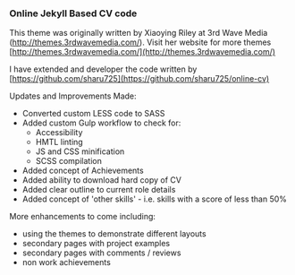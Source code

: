 ### Online Jekyll Based CV code

This theme was originally written by Xiaoying Riley at 3rd Wave Media (http://themes.3rdwavemedia.com/). 
Visit her website for more themes [http://themes.3rdwavemedia.com/](http://themes.3rdwavemedia.com/)

I have extended and developer the code written by [https://github.com/sharu725](https://github.com/sharu725/online-cv)

Updates and Improvements Made:

* Converted custom LESS code to SASS
* Added custom Gulp workflow to check for:
    * Accessibility
    * HMTL linting
    * JS and CSS minification
    * SCSS compilation
* Added concept of Achievements
* Added ability to download hard copy of CV
* Added clear outline to current role details
* Added concept of 'other skills' - i.e. skills with a score of less than 50%


More enhancements to come including:
* using the themes to demonstrate different layouts
* secondary pages with project examples
* secondary pages with comments / reviews
* non work achievements
